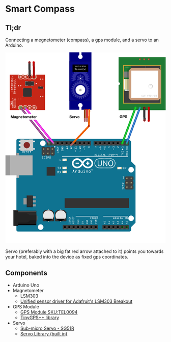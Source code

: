 # Smart Compass

## Tl;dr
Connecting a megnetometer (compass), a gps module, and a servo to an Arduino. 

![wiring sketch](wiring_sketch_bb.png)

Servo (preferably with a big fat red arrow attached to it) points you towards your hotel, baked into the device as fixed gps coordinates.

## Components
- Arduino Uno
- Magnetometer
  - LSM303
  - [Unified sensor driver for Adafruit's LSM303 Breakout](https://github.com/adafruit/Adafruit_LSM303DLHC)
- GPS Module
  - [GPS Module SKU:TEL0094](https://www.dfrobot.com/wiki/index.php/GPS_Module_With_Enclosure_(SKU:TEL0094))
  - [TinyGPS++ library](https://github.com/mikalhart/TinyGPSPlus)
- Servo
  - [Sub-micro Servo - SG51R](https://www.adafruit.com/product/2201)
  - [Servo Library (built in)](https://www.arduino.cc/en/Reference/Servo)
